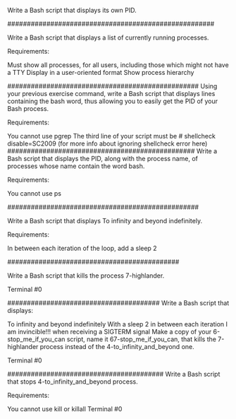 Write a Bash script that displays its own PID.


#####################################################

Write a Bash script that displays a list of currently running processes.

Requirements:

Must show all processes, for all users, including those which might not have a TTY
Display in a user-oriented format
Show process hierarchy

#################################################
Using your previous exercise command, write a Bash script that displays lines containing the bash word, thus allowing you to easily get the PID of your Bash process.

Requirements:

You cannot use pgrep
The third line of your script must be # shellcheck disable=SC2009 (for more info about ignoring shellcheck error here)
################################################
Write a Bash script that displays the PID, along with the process name, of processes whose name contain the word bash.

Requirements:

You cannot use ps

#################################################

Write a Bash script that displays To infinity and beyond indefinitely.

Requirements:

In between each iteration of the loop, add a sleep 2


############################################

Write a Bash script that kills the process 7-highlander.

Terminal #0



#######################################
Write a Bash script that displays:

To infinity and beyond indefinitely
With a sleep 2 in between each iteration
I am invincible!!! when receiving a SIGTERM signal
Make a copy of your 6-stop_me_if_you_can script, name it 67-stop_me_if_you_can, that kills the 7-highlander process instead of the 4-to_infinity_and_beyond one.

Terminal #0


########################################
Write a Bash script that stops 4-to_infinity_and_beyond process.

Requirements:

You cannot use kill or killall
Terminal #0
